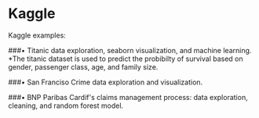 # Kaggle
Kaggle examples: 

###•	Titanic data exploration, seaborn visualization, and machine learning.
          *The titanic dataset is used to predict the probibilty of survival based on gender, passenger class, age, and family size.

###•	San Franciso Crime data exploration and visualization.

###•	BNP Paribas Cardif's claims management process: data exploration, cleaning, and random forest model.

